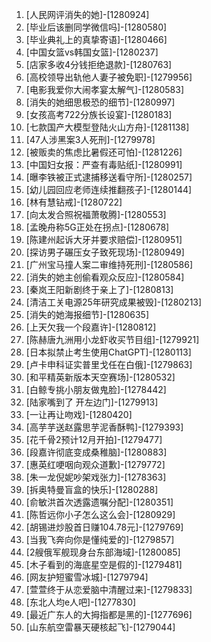 
1. [人民网评消失的她]-[1280924]
1. [毕业后该删同学微信吗]-[1280580]
1. [毕业典礼上的真挚寄语]-[1280466]
1. [中国女篮vs韩国女篮]-[1280237]
1. [店家多收4分钱拒绝退款]-[1280763]
1. [高校领导出轨他人妻子被免职]-[1279956]
1. [电影我爱你大闹孝宴太解气]-[1280583]
1. [消失的她细思极恐的细节]-[1280997]
1. [女孩高考722分族长设宴]-[1280183]
1. [七款国产大模型登陆火山方舟]-[1281138]
1. [47人涉黑案3人死刑]-[1279978]
1. [被贩卖的焦虑比暑假还可怕]-[1281226]
1. [中国妇女报：严查有毒贴纸]-[1280991]
1. [曝李铁被正式逮捕移送看守所]-[1280257]
1. [幼儿园回应老师连续推翻孩子]-[1280144]
1. [林有慧钻戒]-[1280722]
1. [向太发合照祝福萧敬腾]-[1280553]
1. [孟晚舟称5G正处在拐点]-[1280678]
1. [陈建州起诉大牙并要求赔偿]-[1280951]
1. [探访男子碾压女子致死现场]-[1280949]
1. [广州宝马撞人案二审维持死刑]-[1280586]
1. [消失的她主创偷看观众反应]-[1280584]
1. [秦岚王阳新剧终于亲上了]-[1280813]
1. [清洁工关电源25年研究成果被毁]-[1280213]
1. [消失的她海报细节]-[1280635]
1. [上天欠我一个段嘉许]-[1280812]
1. [陈赫唐九洲用小龙虾收买节目组]-[1279921]
1. [日本拟禁止考生使用ChatGPT]-[1280113]
1. [卢卡申科证实普里戈任在白俄]-[1279863]
1. [和平精英新版本天空赛场]-[1280532]
1. [白鲸专挑小朋友做鬼脸]-[1278442]
1. [陆家嘴到了 开左边门]-[1279913]
1. [一让再让吻戏]-[1280420]
1. [高芋芋送赵露思芋泥香酥鸭]-[1279393]
1. [花千骨2预计12月开拍]-[1279477]
1. [段嘉许彻底变成桑稚脑]-[1280883]
1. [惠英红哽咽向观众道歉]-[1279772]
1. [朱一龙倪妮吵架戏张力]-[1278363]
1. [拆奥特曼盲盒的快乐]-[1280288]
1. [俞敏洪首次透露遗嘱分配]-[1280351]
1. [陈哲远你小子怎么这么会]-[1280929]
1. [胡锡进炒股首日赚104.78元]-[1279769]
1. [当我飞奔向你是懂纯爱的]-[1279857]
1. [2艘俄军舰现身台东部海域]-[1280085]
1. [木子看到的海底星空是假的]-[1279481]
1. [网友护短蜜雪冰城]-[1279794]
1. [萱萱终于从恋爱脑中清醒过来]-[1279833]
1. [东北人均e人吧]-[1277830]
1. [最近广东人的大拇指都是黑的]-[1277696]
1. [山东航空雷暴天硬核起飞]-[1279044]